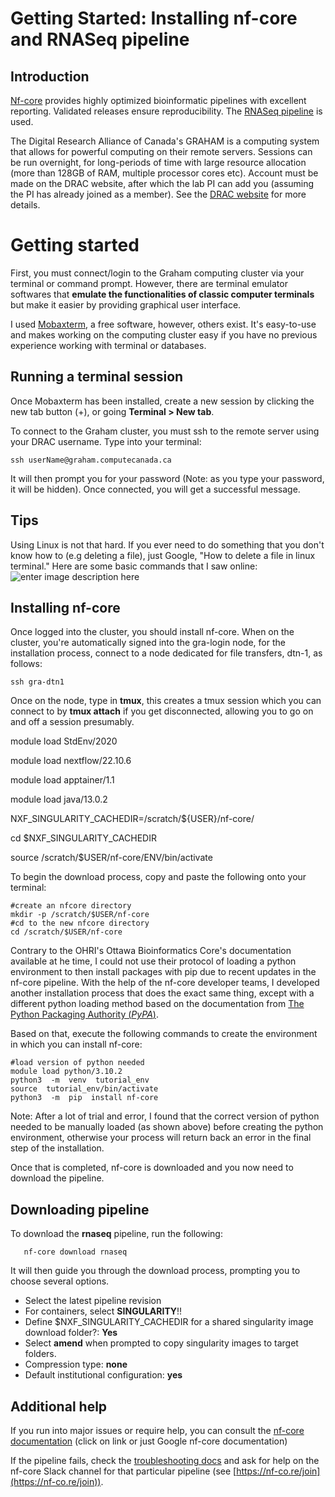 

# Getting Started: Installing nf-core and RNASeq pipeline

## Introduction
[Nf-core](https://nf-co.re/) provides highly optimized bioinformatic pipelines with excellent reporting. Validated releases ensure reproducibility.
The [RNASeq pipeline](https://nf-co.re/rnaseq/3.12.0) is used.

The Digital Research Alliance of Canada's GRAHAM is a computing system that allows for powerful computing on their remote servers. Sessions can be run overnight, for long-periods of time with large resource allocation (more than 128GB of RAM, multiple processor cores etc). Account must be made on the DRAC website, after which the lab PI can add you (assuming the PI has already joined as a member). See the [DRAC website](https://alliancecan.ca/en/services/advanced-research-computing/account-management/apply-account) for more details.


# Getting started

First, you must connect/login to the Graham computing cluster via your terminal or command prompt. However, there are terminal emulator softwares that **emulate the functionalities of classic computer terminals** but make it easier by providing graphical user interface.

I used [Mobaxterm](https://mobaxterm.mobatek.net/), a free software, however, others exist. It's easy-to-use and makes working on the computing cluster easy if you have no previous experience working with terminal or databases.

## Running a terminal session

Once Mobaxterm has been installed, create a new session by clicking the new tab button (+), or going **Terminal > New tab**.

To connect to the Graham cluster, you must ssh to the remote server using your DRAC username. Type into your terminal:

    ssh userName@graham.computecanada.ca
It will then prompt you for your password (Note: as you type your password, it will be hidden). Once connected, you will get a successful message.

## Tips

Using Linux is not that hard. If you ever need to do something that you don't know how to (e.g deleting a file), just Google, "How to delete a file in linux terminal."
Here are some basic commands that I saw online:
![enter image description here](https://github.com/majd-alaarg/bioInformatics/blob/28fc76aaf0fd7a51715005981cae5fcf706c693e/Assets/Linux%20Commands.png)

## Installing nf-core

Once logged into the cluster, you should install nf-core. When on the cluster, you're automatically signed into the gra-login node, for the installation process, connect to a node dedicated for file transfers, dtn-1, as follows:

    ssh gra-dtn1
Once on the node, type in **tmux**, this creates a tmux session which you can connect to by **tmux attach** if you get disconnected, allowing you to go on and off a session presumably.

module load StdEnv/2020

module load nextflow/22.10.6

module load apptainer/1.1

module load java/13.0.2

NXF_SINGULARITY_CACHEDIR=/scratch/${USER}/nf-core/

cd $NXF_SINGULARITY_CACHEDIR

source /scratch/$USER/nf-core/ENV/bin/activate



To begin the download process, copy and paste the following onto your terminal:

    #create an nfcore directory
    mkdir -p /scratch/$USER/nf-core
    #cd to the new nfcore directory
    cd /scratch/$USER/nf-core
  
Contrary to the OHRI's Ottawa Bioinformatics Core's documentation available at he time, I could not use their protocol of loading a python environment to then install packages with pip due to recent updates in the nf-core pipeline. With the help of the nf-core developer teams, I developed another installation process that does the exact same thing, except with a different python loading method based on the documentation from [The Python Packaging Authority (_PyPA_)](https://packaging.python.org/en/latest/guides/installing-using-pip-and-virtual-environments/).

Based on that, execute the following commands to create the environment in which you can install nf-core:

    #load version of python needed
    module load python/3.10.2
    python3  -m  venv  tutorial_env
    source  tutorial_env/bin/activate
    python3  -m  pip  install nf-core
Note: After a lot of trial and error, I found that the correct version of python needed to be manually loaded (as shown above) before creating the python environment, otherwise your process will return back an error in the final step of the installation.

Once that is completed, nf-core is downloaded and you now need to download the pipeline.

## Downloading pipeline

To download the **rnaseq** pipeline, run the following: 

       nf-core download rnaseq

It will then guide you through the download process, prompting you to choose several options.

 - Select the latest pipeline revision
 - For containers, select **SINGULARITY**!!
 - Define $NXF_SINGULARITY_CACHEDIR for a shared singularity image download folder?: **Yes**
 - Select **amend** when prompted to copy singularity images to target folders.
 - Compression type: **none**
 - Default institutional configuration: **yes**


## Additional help

If you run into major issues or require help, you can consult the [nf-core documentation](https://nf-co.re/docs/usage/introduction) (click on link or just Google nf-core documentation)

If the pipeline fails, check the  [troubleshooting docs](https://nf-co.re/docs/usage/troubleshooting/)  and ask for help on the nf-core Slack channel for that particular pipeline (see  [https://nf-co.re/join](https://nf-co.re/join)).

